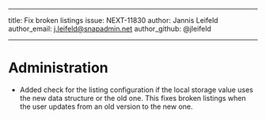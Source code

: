 ---
title: Fix broken listings
issue: NEXT-11830
author: Jannis Leifeld
author_email: j.leifeld@snapadmin.net 
author_github: @jleifeld
___
# Administration
* Added check for the listing configuration if the local storage value uses the new data structure or the old one. This fixes broken listings when the user updates from an old version to the new one.
